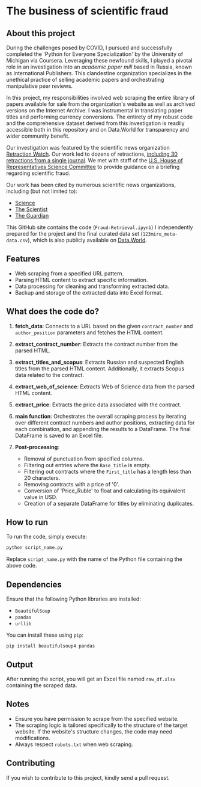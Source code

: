# The business of scientific fraud

## About this project

During the challenges posed by COVID, I pursued and successfully completed the 'Python for Everyone Specialization' by the University of Michigan via Coursera. Leveraging these newfound skills, I played a pivotal role in an investigation into an _academic paper mill_ based in Russia, known as International Publishers. This clandestine organization specializes in the unethical practice of selling academic papers and orchestrating manipulative peer reviews.

In this project, my responsibilities involved web scraping the entire library of papers available for sale from the organization's website as well as archived versions on the Internet Archive. I was instrumental in translating paper titles and performing currency conversions. The entirety of my robust code and the comprehensive dataset derived from this investigation is readily accessible both in this repository and on Data.World for transparency and wider community benefit.

Our investigation was featured by the scientific news organization [Retraction Watch](https://retractionwatch.com/author/perronetal/). Our work led to dozens of retractions, [including 30 retractions from a single journal](https://retractionwatch.com/2022/07/05/our-deepest-apology-journal-retracts-30-likely-paper-mill-articles-after-investigation-published-by-retraction-watch/). We met with staff of the [U.S. House of Representatives Science Committee](https://docs.house.gov/Committee/Calendar/ByEvent.aspx?EventID=115022) to provide guidance on a briefing regarding scientific fraud.  

Our work has been cited by numerous scientific news organizations, including (but not limited to):
- [Science](https://www.science.org/content/article/russian-website-peddles-authorships-linked-reputable-journals#:~:text=In%20December%202021%2C%20he%20co%2Dauthored%20a%20separate%20analysis%20of%20www.123mi.ru%20on%20Retraction%20Watch%2C%20which%20described%20nearly%20200%20papers%20that%20may%20match%20authorships%20advertised%20there%3B%20subsequently%2C%20he%20and%20a%20colleague%20posted%20a%20catalog%20of%20contracts%20displayed%20on%20the%20site%2C%20which%20together%20refer%20to%20about%201500%20articles.)
- [The Scientist](https://www.the-scientist.com/news-opinion/the-top-retractions-of-2022-70852#:~:text=Oliver%20Hiltz%2DPerron%2C%20a%20high%20school%20student%2C)
- [The Guardian](https://www.theguardian.com/commentisfree/2023/aug/09/scientific-misconduct-retraction-watch#:~:text=to%20paper%20mills%20%E2%80%93%20scientific%20chop)

This GitHub site contains the code (`Fraud-Retrieval.ipynb`) I independently prepared for the project and the final curated data set (`123miru_meta-data.csv`), which is also publicly available on [Data.World](https://data.world/beperron/international-publisher).

## Features

- Web scraping from a specified URL pattern.
- Parsing HTML content to extract specific information.
- Data processing for cleaning and transforming extracted data.
- Backup and storage of the extracted data into Excel format.

## What does the code do?

1. **fetch_data**: Connects to a URL based on the given `contract_number` and `author_position` parameters and fetches the HTML content.

2. **extract_contract_number**: Extracts the contract number from the parsed HTML.

3. **extract_titles_and_scopus**: Extracts Russian and suspected English titles from the parsed HTML content. Additionally, it extracts Scopus data related to the contract.

4. **extract_web_of_science**: Extracts Web of Science data from the parsed HTML content.

5. **extract_price**: Extracts the price data associated with the contract.

6. **main function**: Orchestrates the overall scraping process by iterating over different contract numbers and author positions, extracting data for each combination, and appending the results to a DataFrame. The final DataFrame is saved to an Excel file.

7. **Post-processing**:
    - Removal of punctuation from specified columns.
    - Filtering out entries where the `Base_title` is empty.
    - Filtering out contracts where the `First_title` has a length less than 20 characters.
    - Removing contracts with a price of '0'.
    - Conversion of 'Price_Ruble' to float and calculating its equivalent value in USD.
    - Creation of a separate DataFrame for titles by eliminating duplicates.

## How to run

To run the code, simply execute:

```python
python script_name.py
```

Replace `script_name.py` with the name of the Python file containing the above code.

## Dependencies

Ensure that the following Python libraries are installed:

- `BeautifulSoup`
- `pandas`
- `urllib`

You can install these using `pip`:

```
pip install beautifulsoup4 pandas
```

## Output

After running the script, you will get an Excel file named `raw_df.xlsx` containing the scraped data.

## Notes

- Ensure you have permission to scrape from the specified website.
- The scraping logic is tailored specifically to the structure of the target website. If the website's structure changes, the code may need modifications.
- Always respect `robots.txt` when web scraping.

## Contributing

If you wish to contribute to this project, kindly send a pull request.

